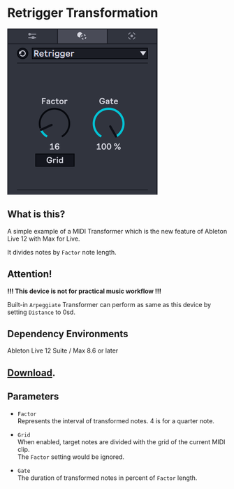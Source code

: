 # Retrigger Transformation

![the image of Retrigger Transformer for Ableton Live 12](retrigger-transform.png)

## What is this?

A simple example of a MIDI Transformer which is the new feature of Ableton Live 12 with Max for Live.

It divides notes by `Factor` note length.

## Attention!
**!!! This device is not for practical music workflow !!!**

Built-in `Arpeggiate` Transformer can perform as same as this device by setting `Distance` to 0sd.

## Dependency Environments
Ableton Live 12 Suite / Max 8.6 or later

## [Download](https://github.com/h1data/M4L-MIDI-tool-examples/raw/main/retrigger-transform/Retrigger.amxd).

## Parameters

* `Factor`<br>
Represents the interval of transformed notes. 4 is for a quarter note.

* `Grid`<br>
When enabled, target notes are divided with the grid of the current MIDI clip.<br>
The `Factor` setting would be ignored.

* `Gate`<br>
The duration of transformed notes in percent of `Factor` length.
